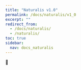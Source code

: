 ```yaml
---
title: "Naturalis v1.0"
permalink: /docs/naturalis/v1_0
excerpt: ""
redirect_from:
  - /docs/naturalis/
  - /naturalis/
toc: true
sidebar:
  nav: docs_naturalis
---
```


🚧
